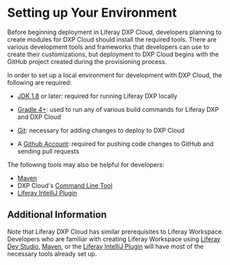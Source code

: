 # Setting up Your Environment

Before beginning deployment in Liferay DXP Cloud, developers planning to create modules for DXP Cloud should install the required tools. There are various development tools and frameworks that developers can use to create their customizations, but deployment to DXP Cloud begins with the GitHub project created during the provisioning process.

In order to set up a local environment for development with DXP Cloud, the following are required:


* [JDK 1.8](http://www.oracle.com/technetwork/java/javase/downloads/index.html) or later: required for running Liferay DXP locally

* [Gradle 4+](http://www.gradle.org/downloads): used to run any of various build commands for Liferay DXP and DXP Cloud

* [Git](https://git-scm.com/): necessary for adding changes to deploy to DXP Cloud

* A [Github Account](https://github.com/): required for pushing code changes to GitHub and sending pull requests

The following tools may also be helpful for developers:

* [Maven](https://maven.apache.org/index.html)
* DXP Cloud's [Command Line Tool](../10-reference/03-command-line-tool.md)
* [Liferay IntelliJ Plugin](https://plugins.jetbrains.com/plugin/10739-liferay-intellij-plugin)

## Additional Information

Note that Liferay DXP Cloud has similar prerequisites to Liferay Workspace. Developers who are familiar with creating Liferay Workspace using [Liferay Dev Studio](https://customer.liferay.com/downloads?p_p_id=com_liferay_osb_customer_downloads_display_web_DownloadsDisplayPortlet&_com_liferay_osb_customer_downloads_display_web_DownloadsDisplayPortlet_productAssetCategoryId=118191007&_com_liferay_osb_customer_downloads_display_web_DownloadsDisplayPortlet_fileTypeAssetCategoryId=118191038), [Maven](https://help.liferay.com/hc/en-us/articles/360017885592-Maven-Workspace), or the [Liferay IntelliJ Plugin](https://plugins.jetbrains.com/plugin/10739-liferay-intellij-plugin) will have most of the necessary tools already set up.
